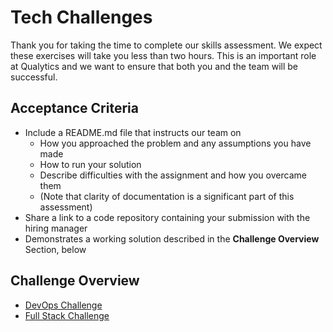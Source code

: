 # Tech Challenges

Thank you for taking the time to complete our skills assessment. We expect these exercises will take you less than two hours. This is an important role at Qualytics and we want to ensure that both you and the team will be successful.

## Acceptance Criteria

* Include a README.md file that instructs our team on
  * How you approached the problem and any assumptions you have made
  * How to run your solution
  * Describe difficulties with the assignment and how you overcame them
  * (Note that clarity of documentation is a significant part of this assessment)
* Share a link to a code repository containing your submission with the hiring manager
* Demonstrates a working solution described in the **Challenge Overview** Section, below

## Challenge Overview

* [DevOps Challenge](devops/README.md)
* [Full Stack Challenge](fullstack/README.md)
